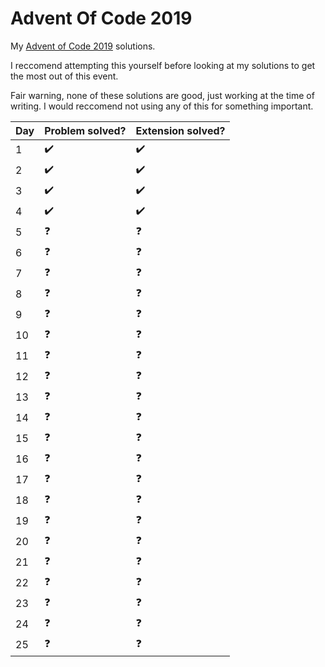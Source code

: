# Advent Of Code 2019
My [Advent of Code 2019](https://adventofcode.com/) solutions.

I reccomend attempting this yourself before looking at my solutions to get the most out of this event.

Fair warning, none of these solutions are good, just working at the time of writing. I would reccomend not using any of this for something important. 

| Day   | Problem solved?    | Extension solved?  |
| ----- | ------------------ | ------------------ |
| 1     | :heavy_check_mark: | :heavy_check_mark: |
| 2     | :heavy_check_mark: | :heavy_check_mark: |
| 3     | :heavy_check_mark: | :heavy_check_mark: |
| 4     | :heavy_check_mark: | :heavy_check_mark: |
| 5     | :question:         |  :question:        |
| 6     | :question:         |  :question:        |
| 7     | :question:         |  :question:        |
| 8     | :question:         |  :question:        |
| 9     | :question:         |  :question:        |
| 10    | :question:         |  :question:        |
| 11    | :question:         |  :question:        |
| 12    | :question:         |  :question:        |
| 13    | :question:         |  :question:        |
| 14    | :question:         |  :question:        |
| 15    | :question:         |  :question:        |
| 16    | :question:         |  :question:        |
| 17    | :question:         |  :question:        |
| 18    | :question:         |  :question:        |
| 19    | :question:         |  :question:        |
| 20    | :question:         |  :question:        |
| 21    | :question:         |  :question:        |
| 22    | :question:         |  :question:        |
| 23    | :question:         |  :question:        |
| 24    | :question:         |  :question:        |
| 25    | :question:         |  :question:        |

